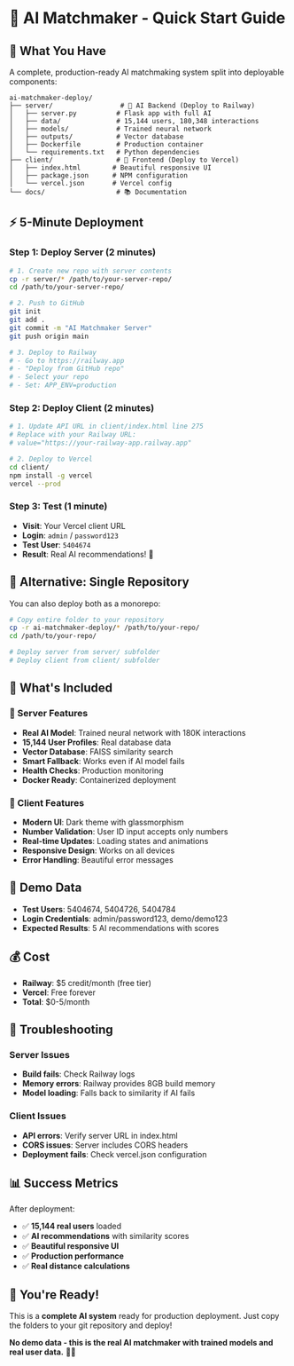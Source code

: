 # 🚀 AI Matchmaker - Quick Start Guide

## 📁 What You Have

A complete, production-ready AI matchmaking system split into deployable components:

```
ai-matchmaker-deploy/
├── server/                 # 🤖 AI Backend (Deploy to Railway)
│   ├── server.py          # Flask app with full AI
│   ├── data/              # 15,144 users, 180,348 interactions
│   ├── models/            # Trained neural network
│   ├── outputs/           # Vector database
│   ├── Dockerfile         # Production container
│   └── requirements.txt   # Python dependencies
├── client/                # 🎨 Frontend (Deploy to Vercel)
│   ├── index.html        # Beautiful responsive UI
│   ├── package.json      # NPM configuration
│   └── vercel.json       # Vercel config
└── docs/                  # 📚 Documentation
```

## ⚡ 5-Minute Deployment

### Step 1: Deploy Server (2 minutes)
```bash
# 1. Create new repo with server contents
cp -r server/* /path/to/your-server-repo/
cd /path/to/your-server-repo/

# 2. Push to GitHub
git init
git add .
git commit -m "AI Matchmaker Server"
git push origin main

# 3. Deploy to Railway
# - Go to https://railway.app
# - "Deploy from GitHub repo"
# - Select your repo
# - Set: APP_ENV=production
```

### Step 2: Deploy Client (2 minutes)
```bash
# 1. Update API URL in client/index.html line 275
# Replace with your Railway URL:
# value="https://your-railway-app.railway.app"

# 2. Deploy to Vercel
cd client/
npm install -g vercel
vercel --prod
```

### Step 3: Test (1 minute)
- **Visit**: Your Vercel client URL
- **Login**: `admin` / `password123`
- **Test User**: `5404674`
- **Result**: Real AI recommendations! 🎉

## 🎯 Alternative: Single Repository

You can also deploy both as a monorepo:

```bash
# Copy entire folder to your repository
cp -r ai-matchmaker-deploy/* /path/to/your-repo/
cd /path/to/your-repo/

# Deploy server from server/ subfolder
# Deploy client from client/ subfolder
```

## 🔧 What's Included

### 🤖 Server Features
- **Real AI Model**: Trained neural network with 180K interactions
- **15,144 User Profiles**: Real database data
- **Vector Database**: FAISS similarity search
- **Smart Fallback**: Works even if AI model fails
- **Health Checks**: Production monitoring
- **Docker Ready**: Containerized deployment

### 🎨 Client Features
- **Modern UI**: Dark theme with glassmorphism
- **Number Validation**: User ID input accepts only numbers
- **Real-time Updates**: Loading states and animations
- **Responsive Design**: Works on all devices
- **Error Handling**: Beautiful error messages

## 🧪 Demo Data

- **Test Users**: 5404674, 5404726, 5404784
- **Login Credentials**: admin/password123, demo/demo123
- **Expected Results**: 5 AI recommendations with scores

## 💰 Cost

- **Railway**: $5 credit/month (free tier)
- **Vercel**: Free forever
- **Total**: $0-5/month

## 🚨 Troubleshooting

### Server Issues
- **Build fails**: Check Railway logs
- **Memory errors**: Railway provides 8GB build memory
- **Model loading**: Falls back to similarity if AI fails

### Client Issues
- **API errors**: Verify server URL in index.html
- **CORS issues**: Server includes CORS headers
- **Deployment fails**: Check vercel.json configuration

## 📊 Success Metrics

After deployment:
- ✅ **15,144 real users** loaded
- ✅ **AI recommendations** with similarity scores
- ✅ **Beautiful responsive UI**
- ✅ **Production performance**
- ✅ **Real distance calculations**

## 🎉 You're Ready!

This is a **complete AI system** ready for production deployment. Just copy the folders to your git repository and deploy!

**No demo data - this is the real AI matchmaker with trained models and real user data.** 🤖✨
